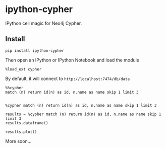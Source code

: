 ipython-cypher
==============

IPython cell magic for Neo4j Cypher.

Install
-------

    pip install ipython-cypher
  
Then open an IPython or IPython Notebook and load the module

    %load_ext cypher

By default, it will connect to `http://localhost:7474/db/data`

    %%cypher
    match (n) return id(n) as id, n.name as name skip 1 limit 3
  
    
    %cypher match (n) return id(n) as id, n.name as name skip 1 limit 3

    results = %cypher match (n) return id(n) as id, n.name as name skip 1 limit 3
    results.dataframe()
    
    results.plot()
    
More soon...
